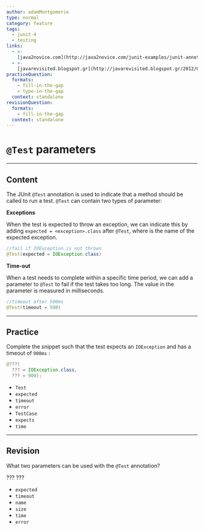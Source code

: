 ```yaml
---
author: adamMontgomerie
type: normal
category: feature
tags:
  - junit-4
  - testing
links:
  - >-
    [java2novice.com](http://java2novice.com/junit-examples/junit-annotations/){website}
  - >-
    [javarevisited.blogspot.gr](http://javarevisited.blogspot.gr/2012/06/junit4-annotations-test-examples-and.html){website}
practiceQuestion:
  formats:
    - fill-in-the-gap
    - type-in-the-gap
  context: standalone
revisionQuestion:
  formats:
    - fill-in-the-gap
  context: standalone
---
```


# `@Test` parameters


---

## Content

The JUnit `@Test` annotation is used to indicate that a method should be called to run a test. `@Test` can contain two types of parameter:

**Exceptions**

When the test is expected to throw an exception, we can indicate this by adding `expected = <exception>.class` after `@Test`, where <exception> is the name of the expected exception.

```java
//fail if IOException is not thrown
@Test(expected = IOException.class)
```

**Time-out**

When a test needs to complete within a specific time period, we can add a parameter to `@Test` to fail if the test takes too long. The value in the parameter is measured in milliseconds.

```java
//timeout after 500ms
@Test(timeout = 500)
```


---

## Practice

Complete the snippet such that the test expects an `IOException` and has a timeout of `900ms` :

```java
@???(
  ??? = IOException.class,
  ??? = 900);
```

- `Test`
- `expected`
- `timeout`
- `error`
- `TestCase`
- `expects`
- `time`


---

## Revision

What two parameters can be used with the `@Test` annotation?

???
???

- `expected`
- `timeout`
- `name`
- `size`
- `time`
- `error`

